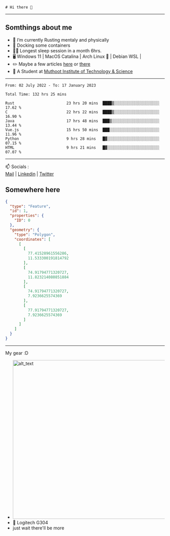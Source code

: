 ```
# Hi there 👋
```

---

## Somthings about me


- 🌱 I’m currently Rusting mentaly and physically
- 🐋 Docking some containers
- 😶‍🌫️ Longest sleep session in a month 6hrs.
- 🖥️ Windows 11 | MacOS Catalina | Arch Linux 🦩 | Debian WSL |
- ✏️ Maybe a few articles [here](https://medium.com/@advaithnarayanan8) or [there](https://medium.com/@advaithnarayanan8)
- 📑 A Student at [Muthoot Institute of Technology & Science](https://mgmits.ac.in/)



---

<!--START_SECTION:waka-->

```text
From: 02 July 2022 - To: 17 January 2023

Total Time: 132 hrs 25 mins

Rust                       23 hrs 20 mins  ████▒░░░░░░░░░░░░░░░░░░░░   17.62 %
C                          22 hrs 22 mins  ████▒░░░░░░░░░░░░░░░░░░░░   16.90 %
Java                       17 hrs 48 mins  ███▒░░░░░░░░░░░░░░░░░░░░░   13.44 %
Vue.js                     15 hrs 50 mins  ███░░░░░░░░░░░░░░░░░░░░░░   11.96 %
Python                     9 hrs 28 mins   █▓░░░░░░░░░░░░░░░░░░░░░░░   07.15 %
HTML                       9 hrs 21 mins   █▓░░░░░░░░░░░░░░░░░░░░░░░   07.07 %
```

<!--END_SECTION:waka-->

---

📫 Socials :<br>
[Mail](mailto:advaithnarayanan8@gmail.com) | [Linkedin](https://www.linkedin.com/in/advaith-narayanan-a72152214/) | [Twitter](https://twitter.com/advaithnarayan)

## Somewhere here

```geojson
{
  "type": "Feature",
  "id": 1,
  "properties": {
    "ID": 0
  },
  "geometry": {
    "type": "Polygon",
    "coordinates": [
      [
        [
          77.41528961556286,
          11.533300191814792
        ],
        [
          74.91794771320727,
          11.823214080851884
        ],
        [
          74.91794771320727,
          7.9236625574369
        ],
        [
          77.91794771320727,
          7.9236625574369
        ]
      ]
    ]
  }
}
```


--- 
My gear :D

- [<img alt="alt_text" width="500px" src="https://valid.x86.fr/cache/banner/xv24bv-6.png" />](https://valid.x86.fr/xv24bv)
- 🐁 Logitech G304
- just wait there'll be more

